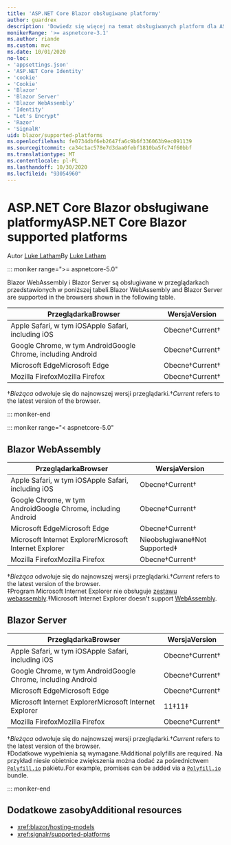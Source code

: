 ```yaml
---
title: 'ASP.NET Core Blazor obsługiwane platformy'
author: guardrex
description: 'Dowiedz się więcej na temat obsługiwanych platform dla ASP.NET Core Blazor .'
monikerRange: '>= aspnetcore-3.1'
ms.author: riande
ms.custom: mvc
ms.date: 10/01/2020
no-loc:
- 'appsettings.json'
- 'ASP.NET Core Identity'
- 'cookie'
- 'Cookie'
- 'Blazor'
- 'Blazor Server'
- 'Blazor WebAssembly'
- 'Identity'
- "Let's Encrypt"
- 'Razor'
- 'SignalR'
uid: blazor/supported-platforms
ms.openlocfilehash: fe0734dbf6eb2647fa6c9b6f336063b9ec091139
ms.sourcegitcommit: ca34c1ac578e7d3daa0febf1810ba5fc74f60bbf
ms.translationtype: MT
ms.contentlocale: pl-PL
ms.lasthandoff: 10/30/2020
ms.locfileid: "93054960"
---
```

# <a name="aspnet-core-no-locblazor-supported-platforms"></a><span data-ttu-id="c3048-103">ASP.NET Core Blazor obsługiwane platformy</span><span class="sxs-lookup"><span data-stu-id="c3048-103">ASP.NET Core Blazor supported platforms</span></span>

<span data-ttu-id="c3048-104">Autor [Luke Latham](https://github.com/guardrex)</span><span class="sxs-lookup"><span data-stu-id="c3048-104">By [Luke Latham](https://github.com/guardrex)</span></span>

::: moniker range=">= aspnetcore-5.0"

<span data-ttu-id="c3048-105">Blazor WebAssembly i Blazor Server są obsługiwane w przeglądarkach przedstawionych w poniższej tabeli.</span><span class="sxs-lookup"><span data-stu-id="c3048-105">Blazor WebAssembly and Blazor Server are supported in the browsers shown in the following table.</span></span>

| <span data-ttu-id="c3048-106">Przeglądarka</span><span class="sxs-lookup"><span data-stu-id="c3048-106">Browser</span></span>                          | <span data-ttu-id="c3048-107">Wersja</span><span class="sxs-lookup"><span data-stu-id="c3048-107">Version</span></span>         |
| -------------------------------- | --------------- |
| <span data-ttu-id="c3048-108">Apple Safari, w tym iOS</span><span class="sxs-lookup"><span data-stu-id="c3048-108">Apple Safari, including iOS</span></span>      | <span data-ttu-id="c3048-109">Obecne&dagger;</span><span class="sxs-lookup"><span data-stu-id="c3048-109">Current&dagger;</span></span> |
| <span data-ttu-id="c3048-110">Google Chrome, w tym Android</span><span class="sxs-lookup"><span data-stu-id="c3048-110">Google Chrome, including Android</span></span> | <span data-ttu-id="c3048-111">Obecne&dagger;</span><span class="sxs-lookup"><span data-stu-id="c3048-111">Current&dagger;</span></span> |
| <span data-ttu-id="c3048-112">Microsoft Edge</span><span class="sxs-lookup"><span data-stu-id="c3048-112">Microsoft Edge</span></span>                   | <span data-ttu-id="c3048-113">Obecne&dagger;</span><span class="sxs-lookup"><span data-stu-id="c3048-113">Current&dagger;</span></span> |
| <span data-ttu-id="c3048-114">Mozilla Firefox</span><span class="sxs-lookup"><span data-stu-id="c3048-114">Mozilla Firefox</span></span>                  | <span data-ttu-id="c3048-115">Obecne&dagger;</span><span class="sxs-lookup"><span data-stu-id="c3048-115">Current&dagger;</span></span> |  

<span data-ttu-id="c3048-116">&dagger;*Bieżąca* odwołuje się do najnowszej wersji przeglądarki.</span><span class="sxs-lookup"><span data-stu-id="c3048-116">&dagger;*Current* refers to the latest version of the browser.</span></span>  

::: moniker-end

::: moniker range="< aspnetcore-5.0"

## Blazor WebAssembly

| <span data-ttu-id="c3048-117">Przeglądarka</span><span class="sxs-lookup"><span data-stu-id="c3048-117">Browser</span></span>                          | <span data-ttu-id="c3048-118">Wersja</span><span class="sxs-lookup"><span data-stu-id="c3048-118">Version</span></span>               |
| -------------------------------- | --------------------- |
| <span data-ttu-id="c3048-119">Apple Safari, w tym iOS</span><span class="sxs-lookup"><span data-stu-id="c3048-119">Apple Safari, including iOS</span></span>      | <span data-ttu-id="c3048-120">Obecne&dagger;</span><span class="sxs-lookup"><span data-stu-id="c3048-120">Current&dagger;</span></span>       |
| <span data-ttu-id="c3048-121">Google Chrome, w tym Android</span><span class="sxs-lookup"><span data-stu-id="c3048-121">Google Chrome, including Android</span></span> | <span data-ttu-id="c3048-122">Obecne&dagger;</span><span class="sxs-lookup"><span data-stu-id="c3048-122">Current&dagger;</span></span>       |
| <span data-ttu-id="c3048-123">Microsoft Edge</span><span class="sxs-lookup"><span data-stu-id="c3048-123">Microsoft Edge</span></span>                   | <span data-ttu-id="c3048-124">Obecne&dagger;</span><span class="sxs-lookup"><span data-stu-id="c3048-124">Current&dagger;</span></span>       |
| <span data-ttu-id="c3048-125">Microsoft Internet Explorer</span><span class="sxs-lookup"><span data-stu-id="c3048-125">Microsoft Internet Explorer</span></span>      | <span data-ttu-id="c3048-126">Nieobsługiwane&Dagger;</span><span class="sxs-lookup"><span data-stu-id="c3048-126">Not Supported&Dagger;</span></span> |
| <span data-ttu-id="c3048-127">Mozilla Firefox</span><span class="sxs-lookup"><span data-stu-id="c3048-127">Mozilla Firefox</span></span>                  | <span data-ttu-id="c3048-128">Obecne&dagger;</span><span class="sxs-lookup"><span data-stu-id="c3048-128">Current&dagger;</span></span>       |  

<span data-ttu-id="c3048-129">&dagger;*Bieżąca* odwołuje się do najnowszej wersji przeglądarki.</span><span class="sxs-lookup"><span data-stu-id="c3048-129">&dagger;*Current* refers to the latest version of the browser.</span></span>  
<span data-ttu-id="c3048-130">&Dagger;Program Microsoft Internet Explorer nie obsługuje [zestawu webassembly](https://webassembly.org).</span><span class="sxs-lookup"><span data-stu-id="c3048-130">&Dagger;Microsoft Internet Explorer doesn't support [WebAssembly](https://webassembly.org).</span></span>

## Blazor Server

| <span data-ttu-id="c3048-131">Przeglądarka</span><span class="sxs-lookup"><span data-stu-id="c3048-131">Browser</span></span>                          | <span data-ttu-id="c3048-132">Wersja</span><span class="sxs-lookup"><span data-stu-id="c3048-132">Version</span></span>         |
| -------------------------------- | --------------- |
| <span data-ttu-id="c3048-133">Apple Safari, w tym iOS</span><span class="sxs-lookup"><span data-stu-id="c3048-133">Apple Safari, including iOS</span></span>      | <span data-ttu-id="c3048-134">Obecne&dagger;</span><span class="sxs-lookup"><span data-stu-id="c3048-134">Current&dagger;</span></span> |
| <span data-ttu-id="c3048-135">Google Chrome, w tym Android</span><span class="sxs-lookup"><span data-stu-id="c3048-135">Google Chrome, including Android</span></span> | <span data-ttu-id="c3048-136">Obecne&dagger;</span><span class="sxs-lookup"><span data-stu-id="c3048-136">Current&dagger;</span></span> |
| <span data-ttu-id="c3048-137">Microsoft Edge</span><span class="sxs-lookup"><span data-stu-id="c3048-137">Microsoft Edge</span></span>                   | <span data-ttu-id="c3048-138">Obecne&dagger;</span><span class="sxs-lookup"><span data-stu-id="c3048-138">Current&dagger;</span></span> |
| <span data-ttu-id="c3048-139">Microsoft Internet Explorer</span><span class="sxs-lookup"><span data-stu-id="c3048-139">Microsoft Internet Explorer</span></span>      | <span data-ttu-id="c3048-140">11&Dagger;</span><span class="sxs-lookup"><span data-stu-id="c3048-140">11&Dagger;</span></span>      |
| <span data-ttu-id="c3048-141">Mozilla Firefox</span><span class="sxs-lookup"><span data-stu-id="c3048-141">Mozilla Firefox</span></span>                  | <span data-ttu-id="c3048-142">Obecne&dagger;</span><span class="sxs-lookup"><span data-stu-id="c3048-142">Current&dagger;</span></span> |

<span data-ttu-id="c3048-143">&dagger;*Bieżąca* odwołuje się do najnowszej wersji przeglądarki.</span><span class="sxs-lookup"><span data-stu-id="c3048-143">&dagger;*Current* refers to the latest version of the browser.</span></span>  
<span data-ttu-id="c3048-144">&Dagger;Dodatkowe wypełnienia są wymagane.</span><span class="sxs-lookup"><span data-stu-id="c3048-144">&Dagger;Additional polyfills are required.</span></span> <span data-ttu-id="c3048-145">Na przykład niesie obietnice zwiększenia można dodać za pośrednictwem [`Polyfill.io`](https://polyfill.io/v3/) pakietu.</span><span class="sxs-lookup"><span data-stu-id="c3048-145">For example, promises can be added via a [`Polyfill.io`](https://polyfill.io/v3/) bundle.</span></span>

::: moniker-end

## <a name="additional-resources"></a><span data-ttu-id="c3048-146">Dodatkowe zasoby</span><span class="sxs-lookup"><span data-stu-id="c3048-146">Additional resources</span></span>

* <xref:blazor/hosting-models>
* <xref:signalr/supported-platforms>
